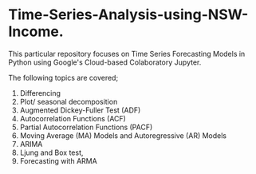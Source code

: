 # Time-Series-Analysis-using-NSW-Income.
This particular repository focuses on Time Series Forecasting Models in Python using Google's Cloud-based Colaboratory Jupyter.

The following topics are covered;


1.	Differencing
2.	Plot/ seasonal decomposition 
3.	Augmented Dickey-Fuller Test (ADF)
4.	Autocorrelation Functions (ACF)
5.	Partial Autocorrelation Functions (PACF)
6.	Moving Average (MA) Models and Autoregressive (AR) Models
7.	ARIMA
8.	Ljung and Box test,
9.	Forecasting with ARMA
